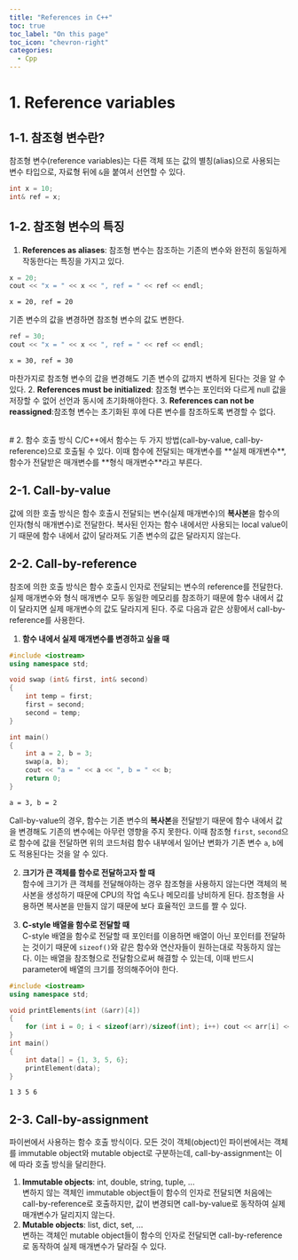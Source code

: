 ```yaml
---
title: "References in C++"
toc: true
toc_label: "On this page"
toc_icon: "chevron-right"
categories:
  - Cpp
---
```


# 1. Reference variables
## 1-1. 참조형 변수란?
참조형 변수(reference variables)는 다른 객체 또는 값의 별칭(alias)으로 사용되는 변수 타입으로, 자료형 뒤에 `&`을 붙여서 선언할 수 있다.
```cpp
int x = 10;
int& ref = x;
```

## 1-2. 참조형 변수의 특징
1. **References as aliases**: 참조형 변수는 참조하는 기존의 변수와 완전히 동일하게 작동한다는 특징을 가지고 있다.
```cpp
x = 20;
cout << "x = " << x << ", ref = " << ref << endl;
```
```
x = 20, ref = 20
```
기존 변수의 값을 변경하면 참조형 변수의 값도 변한다.
```cpp
ref = 30;
cout << "x = " << x << ", ref = " << ref << endl;
```
```
x = 30, ref = 30
```
마찬가지로 참조형 변수의 값을 변경해도 기존 변수의 값까지 변하게 된다는 것을 알 수 있다.
2. **References must be initialized**: 참조형 변수는 포인터와 다르게 null 값을 저장할 수 없어 선언과 동시에 초기화해야한다.
3. **References can not be reassigned**:참조형 변수는 초기화된 후에 다른 변수를 참조하도록 변경할 수 없다. 


<br/>
# 2. 함수 호출 방식
C/C++에서 함수는 두 가지 방법(call-by-value, call-by-reference)으로 호출될 수 있다. 이때 함수에 전달되는 매개변수를 **실제 매개변수**, 함수가 전달받은 매개변수를 **형식 매개변수**라고 부른다.

## 2-1. Call-by-value
값에 의한 호출 방식은 함수 호출시 전달되는 변수(실제 매개변수)의 **복사본**을 함수의 인자(형식 매개변수)로 전달한다. 복사된 인자는 함수 내에서만 사용되는 local value이기 때문에 함수 내에서 값이 달라져도 기존 변수의 값은 달라지지 않는다.

## 2-2. Call-by-reference
참조에 의한 호출 방식은 함수 호출시 인자로 전달되는 변수의 reference를 전달한다. 실제 매개변수와 형식 매개변수 모두 동일한 메모리를 참조하기 때문에 함수 내에서 값이 달라지면 실제 매개변수의 값도 달라지게 된다.
주로 다음과 같은 상황에서 call-by-reference를 사용한다.
1. **함수 내에서 실제 매개변수를 변경하고 싶을 때**  
```cpp
#include <iostream>
using namespace std;

void swap (int& first, int& second)
{
    int temp = first;
    first = second;
    second = temp;
}

int main()
{
    int a = 2, b = 3;
    swap(a, b);
    cout << "a = " << a << ", b = " << b;
    return 0;
}
```
```
a = 3, b = 2
```
Call-by-value의 경우, 함수는 기존 변수의 **복사본**을 전달받기 때문에 함수 내에서 값을 변경해도 기존의 변수에는 아무런 영향을 주지 못한다. 이때 참조형 `first`, `second`으로 함수에 값을 전달하면 위의 코드처럼 함수 내부에서 일어난 변화가 기존 변수 `a`, `b`에도 적용된다는 것을 알 수 있다.

2. **크기가 큰 객체를 함수로 전달하고자 할 때**  
함수에 크기가 큰 객체를 전달해야하는 경우 참조형을 사용하지 않는다면 객체의 복사본을 생성하기 때문에 CPU의 작업 속도나 메모리를 낭비하게 된다. 참조형을 사용하면 복사본을 만들지 않기 때문에 보다 효율적인 코드를 짤 수 있다.

3. **C-style 배열을 함수로 전달할 때**  
C-style 배열을 함수로 전달할 때 포인터를 이용하면 배열이 아닌 포인터를 전달하는 것이기 때문에 `sizeof()`와 같은 함수와 연산자들이 원하는대로 작동하지 않는다. 이는 배열을 참조형으로 전달함으로써 해결할 수 있는데, 이때 반드시 parameter에 배열의 크기를 정의해주어야 한다.  
```cpp
#include <iostream>
using namespace std;

void printElements(int (&arr)[4])
{
    for (int i = 0; i < sizeof(arr)/sizeof(int); i++) cout << arr[i] << " ";
}
int main()
{
    int data[] = {1, 3, 5, 6};
    printElement(data);
}
```
```
1 3 5 6
```

## 2-3. Call-by-assignment
파이썬에서 사용하는 함수 호출 방식이다. 모든 것이 객체(object)인 파이썬에서는 객체를 immutable object와 mutable object로 구분하는데, call-by-assignment는 이에 따라 호출 방식을 달리한다.
1. **Immutable objects**: int, double, string, tuple, ...  
변하지 않는 객체인 immutable object들이 함수의 인자로 전달되면 처음에는 call-by-reference로 호출하지만, 값이 변경되면 call-by-value로 동작하여 실제 매개변수가 달리지지 않는다.
2. **Mutable objects**: list, dict, set, ...  
변하는 객체인 mutable object들이 함수의 인자로 전달되면 call-by-reference로 동작하여 실제 매개변수가 달라질 수 있다.




